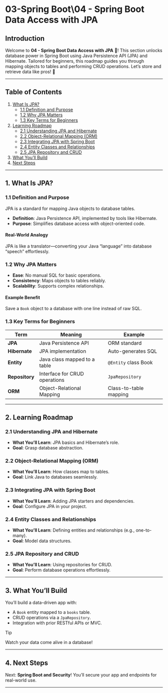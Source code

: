 # 03-Spring Boot\04 - Spring Boot Data Access with JPA

## Introduction

Welcome to **04 - Spring Boot Data Access with JPA** 🌟! This section unlocks database power in Spring Boot using Java Persistence API (JPA) and Hibernate. Tailored for beginners, this roadmap guides you through mapping objects to tables and performing CRUD operations. Let’s store and retrieve data like pros! 🚀

---

## Table of Contents

1. [What Is JPA?](#1-what-is-jpa)
   - [1.1 Definition and Purpose](#11-definition-and-purpose)
   - [1.2 Why JPA Matters](#12-why-jpa-matters)
   - [1.3 Key Terms for Beginners](#13-key-terms-for-beginners)
2. [Learning Roadmap](#2-learning-roadmap)
   - [2.1 Understanding JPA and Hibernate](#21-understanding-jpa-and-hibernate)
   - [2.2 Object-Relational Mapping (ORM)](#22-object-relational-mapping-orm)
   - [2.3 Integrating JPA with Spring Boot](#23-integrating-jpa-with-spring-boot)
   - [2.4 Entity Classes and Relationships](#24-entity-classes-and-relationships)
   - [2.5 JPA Repository and CRUD](#25-jpa-repository-and-crud)
3. [What You’ll Build](#3-what-youll-build)
4. [Next Steps](#4-next-steps)

---

## 1. What Is JPA?

### 1.1 Definition and Purpose

JPA is a standard for mapping Java objects to database tables.

- **Definition**: Java Persistence API, implemented by tools like Hibernate.
- **Purpose**: Simplifies database access with object-oriented code.

#### Real-World Analogy

JPA is like a translator—converting your Java “language” into database “speech” effortlessly.

### 1.2 Why JPA Matters

- **Ease**: No manual SQL for basic operations.
- **Consistency**: Maps objects to tables reliably.
- **Scalability**: Supports complex relationships.

#### Example Benefit

Save a `Book` object to a database with one line instead of raw SQL.

### 1.3 Key Terms for Beginners

| Term           | Meaning                       | Example                |
| -------------- | ----------------------------- | ---------------------- |
| **JPA**        | Java Persistence API          | ORM standard           |
| **Hibernate**  | JPA implementation            | Auto-generates SQL     |
| **Entity**     | Java class mapped to a table  | `@Entity` class Book   |
| **Repository** | Interface for CRUD operations | `JpaRepository`        |
| **ORM**        | Object-Relational Mapping     | Class-to-table mapping |

---

## 2. Learning Roadmap

### 2.1 Understanding JPA and Hibernate

- **What You’ll Learn**: JPA basics and Hibernate’s role.
- **Goal**: Grasp database abstraction.

### 2.2 Object-Relational Mapping (ORM)

- **What You’ll Learn**: How classes map to tables.
- **Goal**: Link Java to databases seamlessly.

### 2.3 Integrating JPA with Spring Boot

- **What You’ll Learn**: Adding JPA starters and dependencies.
- **Goal**: Configure JPA in your project.

### 2.4 Entity Classes and Relationships

- **What You’ll Learn**: Defining entities and relationships (e.g., one-to-many).
- **Goal**: Model data structures.

### 2.5 JPA Repository and CRUD

- **What You’ll Learn**: Using repositories for CRUD.
- **Goal**: Perform database operations effortlessly.

---

## 3. What You’ll Build

You’ll build a data-driven app with:

- A `Book` entity mapped to a `books` table.
- CRUD operations via a `JpaRepository`.
- Integration with prior RESTful APIs or MVC.

> [!TIP]
> Watch your data come alive in a database!

---

## 4. Next Steps

Next: **Spring Boot and Security**! You’ll secure your app and endpoints for real-world use.

---
